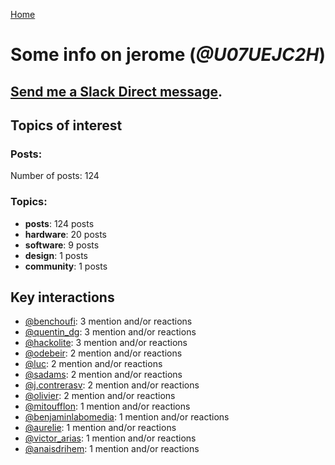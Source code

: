 [Home](https://kelu124.github.io/echommunity/)

# Some info on __jerome__ (_@U07UEJC2H_)


## [Send me a Slack Direct message](https://echopen.slack.com/messages/@jerome/).

## Topics of interest

### Posts: 

Number of posts: 124

### Topics:

* __posts__: 124 posts
* __hardware__: 20 posts
* __software__: 9 posts
* __design__: 1 posts
* __community__: 1 posts

## Key interactions 

* [@benchoufi](./U0B47KC3S.md): 3 mention and/or reactions
* [@quentin_dg](./U2UU194RZ.md): 3 mention and/or reactions
* [@hackolite](./U20C8CKTL.md): 3 mention and/or reactions
* [@odebeir](./U2V03QR8E.md): 2 mention and/or reactions
* [@luc](./U0AAL4W13.md): 2 mention and/or reactions
* [@sadams](./U2V0F9YAK.md): 2 mention and/or reactions
* [@j.contrerasv](./U336DPZV4.md): 2 mention and/or reactions
* [@olivier](./U04DFTZ7D.md): 2 mention and/or reactions
* [@mitoufflon](./U39GX1A69.md): 1 mention and/or reactions
* [@benjaminlabomedia](./U394HRZ1B.md): 1 mention and/or reactions
* [@aurelie](./U37GZRZU6.md): 1 mention and/or reactions
* [@victor_arias](./U32FZ0QLX.md): 1 mention and/or reactions
* [@anaisdrihem](./U2M9XDS5N.md): 1 mention and/or reactions
